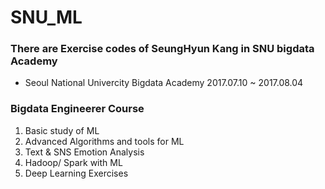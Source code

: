 # SNU_ML
### There are Exercise codes of SeungHyun Kang in SNU bigdata Academy

* Seoul National Univercity Bigdata Academy
  2017.07.10 ~ 2017.08.04
  
### Bigdata Engineerer Course
  1. Basic study of ML
  2. Advanced Algorithms and tools for ML
  3. Text & SNS Emotion Analysis
  4. Hadoop/ Spark with ML
  5. Deep Learning Exercises
  
  

